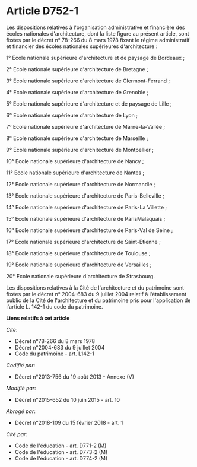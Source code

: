 # Article D752-1

Les dispositions relatives à l'organisation administrative et financière des écoles nationales d'architecture, dont la liste
figure au présent article, sont fixées par le décret n° 78-266 du 8 mars 1978 fixant le régime administratif et financier des
écoles nationales supérieures d'architecture :

1° Ecole nationale supérieure d'architecture et de paysage de Bordeaux ;

2° Ecole nationale supérieure d'architecture de Bretagne ;

3° Ecole nationale supérieure d'architecture de Clermont-Ferrand ;

4° Ecole nationale supérieure d'architecture de Grenoble ;

5° Ecole nationale supérieure d'architecture et de paysage de Lille ;

6° Ecole nationale supérieure d'architecture de Lyon ;

7° Ecole nationale supérieure d'architecture de Marne-la-Vallée ;

8° Ecole nationale supérieure d'architecture de Marseille ;

9° Ecole nationale supérieure d'architecture de Montpellier ;

10° Ecole nationale supérieure d'architecture de Nancy ;

11° Ecole nationale supérieure d'architecture de Nantes ;

12° Ecole nationale supérieure d'architecture de Normandie ;

13° Ecole nationale supérieure d'architecture de Paris-Belleville ;

14° Ecole nationale supérieure d'architecture de Paris-La Villette ;

15° Ecole nationale supérieure d'architecture de ParisMalaquais ;

16° Ecole nationale supérieure d'architecture de Paris-Val de Seine ;

17° Ecole nationale supérieure d'architecture de Saint-Etienne ;

18° Ecole nationale supérieure d'architecture de Toulouse ;

19° Ecole nationale supérieure d'architecture de Versailles ;

20° Ecole nationale supérieure d'architecture de Strasbourg. 

Les dispositions relatives à la Cité de l'architecture et du patrimoine sont fixées par le décret n° 2004-683 du 9 juillet
2004 relatif à l'établissement public de la Cité de l'architecture et du patrimoine pris pour l'application de l'article L.
142-1 du code du patrimoine.

**Liens relatifs à cet article**

_Cite_:

  - Décret n°78-266 du 8 mars 1978
  - Décret n°2004-683 du 9 juillet 2004
  - Code du patrimoine - art. L142-1

_Codifié par_:

  - Décret n°2013-756 du 19 août 2013 -  Annexe (V)

_Modifié par_:

  - Décret n°2015-652 du 10 juin 2015 - art. 10

_Abrogé par_:

  - Décret n°2018-109 du 15 février 2018 - art. 1

_Cité par_:

  - Code de l'éducation - art. D771-2 (M)
  - Code de l'éducation - art. D773-2 (M)
  - Code de l'éducation - art. D774-2 (M)

